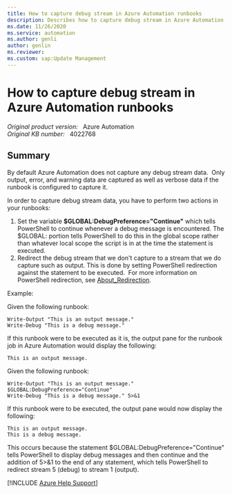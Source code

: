 ```yaml
---
title: How to capture debug stream in Azure Automation runbooks
description: Describes how to capture debug stream in Azure Automation runbooks.
ms.date: 11/26/2020
ms.service: automation
ms.author: genli
author: genlin
ms.reviewer: 
ms.custom: sap:Update Management
---
```

# How to capture debug stream in Azure Automation runbooks

_Original product version:_ &nbsp; Azure Automation  
_Original KB number:_ &nbsp; 4022768

## Summary

By default Azure Automation does not capture any debug stream data.  Only output, error, and warning data are captured as well as verbose data if the runbook is configured to capture it.

In order to capture debug stream data, you have to perform two actions in your runbooks:

1. Set the variable **$GLOBAL:DebugPreference="Continue"** which tells PowerShell to continue whenever a debug message is encountered. The $GLOBAL: portion tells PowerShell to do this in the global scope rather than whatever local scope the script is in at the time the statement is executed.
2. Redirect the debug stream that we don't capture to a stream that we do capture such as output. This is done by setting PowerShell redirection against the statement to be executed.  For more information on PowerShell redirection, see [About_Redirection](/powershell/module/microsoft.powershell.core/about/about_redirection?view=powershell-7.1&preserve-view=true).

Example:

Given the following runbook:

```
Write-Output "This is an output message."  
Write-Debug "This is a debug message."
```

If this runbook were to be executed as it is, the output pane for the runbook job in Azure Automation would display the following:

```
This is an output message.
```

Given the following runbook:

```
Write-Output "This is an output message."  
$GLOBAL:DebugPreference="Continue"  
Write-Debug "This is a debug message." 5>&1
```

If this runbook were to be executed, the output pane would now display the following:

```
This is an output message.  
This is a debug message.
```

This occurs because the statement $GLOBAL:DebugPreference="Continue" tells PowerShell to display debug messages and then continue and the addition of 5>&1 to the end of any statement, which tells PowerShell to redirect stream 5 (debug) to stream 1 (output).

[!INCLUDE [Azure Help Support](../../../includes/azure-help-support.md)]
